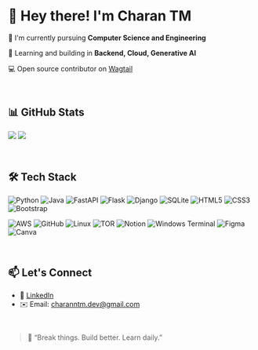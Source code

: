 # 👋 Hey there! I'm Charan TM

🔭 I'm currently pursuing **Computer Science and Engineering**</br>

🧪 Learning and building in **Backend, Cloud, Generative AI**</br>

💻 Open source contributor on [Wagtail](https://github.com/wagtail/)

</br>

## 📊 GitHub Stats

![](https://github-readme-stats.vercel.app/api?username=charantm7&theme=dark&hide_border=false&include_all_commits=false&count_private=false)
![](https://nirzak-streak-stats.vercel.app/?user=charantm7&theme=dark&hide_border=false)

</br>

## 🛠 Tech Stack

![Python](https://img.shields.io/badge/python-3670A0?style=plastic&logo=python&logoColor=ffdd54)
![Java](https://img.shields.io/badge/java-%23ED8B00.svg?style=flat&logo=openjdk&logoColor=white)
![FastAPI](https://img.shields.io/badge/FastAPI-005571?style=plastic&logo=fastapi)
![Flask](https://img.shields.io/badge/flask-%23000.svg?style=flat&logo=flask&logoColor=white)
![Django](https://img.shields.io/badge/django-%23092E20.svg?style=flat&logo=django&logoColor=white)
![SQLite](https://img.shields.io/badge/sqlite-%2307405e.svg?style=flat&logo=sqlite&logoColor=white)
![HTML5](https://img.shields.io/badge/html5-%23E34F26.svg?style=flat&logo=html5&logoColor=white)
![CSS3](https://img.shields.io/badge/css3-%231572B6.svg?style=flat&logo=css3&logoColor=white)
![Bootstrap](https://img.shields.io/badge/bootstrap-%238511FA.svg?style=flat&logo=bootstrap&logoColor=white)

![AWS](https://img.shields.io/badge/AWS-%23FF9900.svg?style=plastic&logo=amazon-aws&logoColor=white)
![GitHub](https://img.shields.io/badge/github-%23121011.svg?style=plastic&logo=github&logoColor=white)
![Linux](https://img.shields.io/badge/Linux-FCC624?style=flat&logo=linux&logoColor=black)
![TOR](https://img.shields.io/badge/tor-%237E4798.svg?style=plastic&logo=tor-project&logoColor=white)
![Notion](https://img.shields.io/badge/Notion-%23000000.svg?style=plastic&logo=notion&logoColor=white)
![Windows Terminal](https://img.shields.io/badge/Windows%20Terminal-%234D4D4D.svg?style=flat&logo=windows-terminal&logoColor=white)
![Figma](https://img.shields.io/badge/figma-%23F24E1E.svg?style=flat&logo=figma&logoColor=white)
![Canva](https://img.shields.io/badge/Canva-%2300C4CC.svg?style=flat&logo=Canva&logoColor=white)

</br>

## 📫 Let's Connect

- 🔗 [LinkedIn](https://www.linkedin.com/in/charantm/) 
- ✉️ Email: [charanntm.dev@gmail.com](mailto:charanntm.dev@gmail.com)

</br>

> 💬 “Break things. Build better. Learn daily.”

<!-- Proudly created with GPRM ( https://gprm.itsvg.in ) -->
